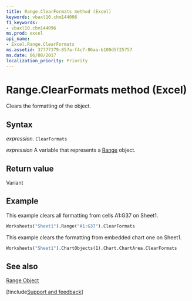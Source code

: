 ```yaml
---
title: Range.ClearFormats method (Excel)
keywords: vbaxl10.chm144096
f1_keywords:
- vbaxl10.chm144096
ms.prod: excel
api_name:
- Excel.Range.ClearFormats
ms.assetid: 37777379-857a-f4c7-86aa-b109d5f25757
ms.date: 06/08/2017
localization_priority: Priority
---
```



# Range.ClearFormats method (Excel)

Clears the formatting of the object.


## Syntax

_expression_. `ClearFormats`

_expression_ A variable that represents a [Range](excel.range-graph-property.md) object.


## Return value

Variant


## Example

This example clears all formatting from cells A1:G37 on Sheet1.


```vb
Worksheets("Sheet1").Range("A1:G37").ClearFormats
```

This example clears the formatting from embedded chart one on Sheet1.




```vb
Worksheets("Sheet1").ChartObjects(1).Chart.ChartArea.ClearFormats
```


## See also


[Range Object](Excel.Range(object).md)

[!include[Support and feedback](~/includes/feedback-boilerplate.md)]